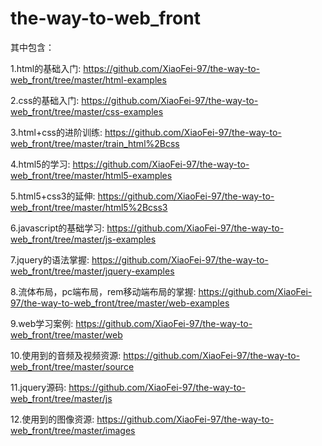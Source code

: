# the-way-to-web_front
其中包含：

1.html的基础入门:
	https://github.com/XiaoFei-97/the-way-to-web_front/tree/master/html-examples

2.css的基础入门:
	https://github.com/XiaoFei-97/the-way-to-web_front/tree/master/css-examples

3.html+css的进阶训练:
	https://github.com/XiaoFei-97/the-way-to-web_front/tree/master/train_html%2Bcss

4.html5的学习:
	https://github.com/XiaoFei-97/the-way-to-web_front/tree/master/html5-examples

5.html5+css3的延伸:
	https://github.com/XiaoFei-97/the-way-to-web_front/tree/master/html5%2Bcss3

6.javascript的基础学习:
	https://github.com/XiaoFei-97/the-way-to-web_front/tree/master/js-examples

7.jquery的语法掌握:
	https://github.com/XiaoFei-97/the-way-to-web_front/tree/master/jquery-examples

8.流体布局，pc端布局，rem移动端布局的掌握:
	https://github.com/XiaoFei-97/the-way-to-web_front/tree/master/web-examples

9.web学习案例:
	https://github.com/XiaoFei-97/the-way-to-web_front/tree/master/web

10.使用到的音频及视频资源:
	https://github.com/XiaoFei-97/the-way-to-web_front/tree/master/source

11.jquery源码:
	https://github.com/XiaoFei-97/the-way-to-web_front/tree/master/js

12.使用到的图像资源:
	https://github.com/XiaoFei-97/the-way-to-web_front/tree/master/images
